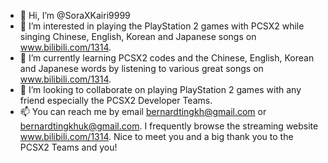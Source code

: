 - 👋 Hi, I’m @SoraXKairi9999
- 👀 I’m interested in playing the PlayStation 2 games with PCSX2 while singing Chinese, English, Korean and Japanese songs on www.bilibili.com/1314.
- 🌱 I’m currently learning PCSX2 codes and the Chinese, English, Korean and Japanese words by listening to various great songs on www.bilibili.com/1314.
- 💞️ I’m looking to collaborate on playing PlayStation 2 games with any friend especially the PCSX2 Developer Teams.
- 📫 You can reach me by email bernardtingkh@gmail.com or bernardtingkhuk@gmail.com. I frequently browse the streaming website www.bilibili.com/1314. Nice to meet you and a big thank you to the PCSX2 Teams and you!

<!---
SoraXKairi9999/SoraXKairi9999 is a ✨ special ✨ repository because its `README.md` (this file) appears on your GitHub profile.
You can click the Preview link to take a look at your changes.
--->
